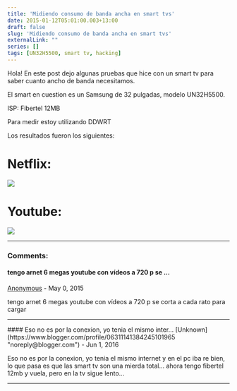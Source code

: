 ```yaml
---
title: 'Midiendo consumo de banda ancha en smart tvs'
date: 2015-01-12T05:01:00.003+13:00
draft: false
slug: 'Midiendo consumo de banda ancha en smart tvs'
externalLink: ""
series: []
tags: [UN32H5500, smart tv, hacking]
---
```


Hola! En este post dejo algunas pruebas que hice con un smart tv para saber cuanto ancho de banda necesitamos.

El smart en cuestion es un Samsung de 32 pulgadas, modelo UN32H5500.  

ISP: Fibertel 12MB  

Para medir estoy utilizando DDWRT  
  
Los resultados fueron los siguientes:  

# Netflix: 

[![](http://4.bp.blogspot.com/-tNy2Nb6QVPA/VLKbMEdkOVI/AAAAAAAAcck/twnDOm5eqqI/s1600/Untitled.png)](http://4.bp.blogspot.com/-tNy2Nb6QVPA/VLKbMEdkOVI/AAAAAAAAcck/twnDOm5eqqI/s1600/Untitled.png)

# Youtube:

[![](http://3.bp.blogspot.com/-wg939gOhGHc/VLKeKdD-_xI/AAAAAAAAcdI/E2Irpge2U3o/s1600/Selection_002.png)](http://3.bp.blogspot.com/-wg939gOhGHc/VLKeKdD-_xI/AAAAAAAAcdI/E2Irpge2U3o/s1600/Selection_002.png)

---
### Comments:
#### tengo arnet 6 megas youtube con vídeos a 720 p se ...
[Anonymous](https://www.blogger.com/profile/ "noreply@blogger.com") - <time datetime="2015-06-01T12:13:19.129+12:00">May 0, 2015</time>

tengo arnet 6 megas youtube con vídeos a 720 p se corta a cada rato para cargar
<hr />
#### Eso no es por la conexion, yo tenia el mismo inter...
[Unknown](https://www.blogger.com/profile/06311141384245101965 "noreply@blogger.com") - <time datetime="2016-06-13T16:58:58.052+12:00">Jun 1, 2016</time>

Eso no es por la conexion, yo tenia el mismo internet y en el pc iba re bien, lo que pasa es que las smart tv son una mierda total... ahora tengo fibertel 12mb y vuela, pero en la tv sigue lento...
<hr />
